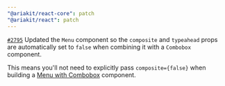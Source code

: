 ```yaml
---
"@ariakit/react-core": patch
"@ariakit/react": patch
---
```


[`#2795`](https://github.com/ariakit/ariakit/pull/2795) Updated the `Menu` component so the `composite` and `typeahead` props are automatically set to `false` when combining it with a `Combobox` component.

This means you'll not need to explicitly pass `composite={false}` when building a [Menu with Combobox](https://ariakit.org/examples/menu-combobox) component.
